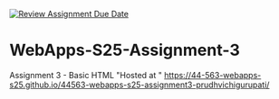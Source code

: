 [![Review Assignment Due Date](https://classroom.github.com/assets/deadline-readme-button-22041afd0340ce965d47ae6ef1cefeee28c7c493a6346c4f15d667ab976d596c.svg)](https://classroom.github.com/a/dtnQoQgg)
# WebApps-S25-Assignment-3
Assignment 3 - Basic HTML
"Hosted at "  https://44-563-webapps-s25.github.io/44563-webapps-s25-assignment3-prudhvichigurupati/
